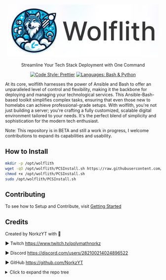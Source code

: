 <p align="center">
    <img src="Docs/content/assets/img/wolflith-cover-rl.png" width="490">
</p>

<p align="center">Streamline Your Tech Stack Deployment with One Command</p>

<div align="center">
  
[![Code Style: Prettier](https://img.shields.io/badge/code_style-Prettier-00BCD4.svg?style=flat)](https://github.com/prettier/prettier)
[![Languages: Bash & Python](https://img.shields.io/badge/languages-Bash%20|%20Python-007BFF.svg?style=flat)]()

</div>

At its core, wolflith harnesses the power of Ansible and Bash to offer an unparalleled level of control and flexibility, making it the backbone for deploying and managing your technological services. This Ansible-Bash-based toolkit simplifies complex tasks, ensuring that even those new to homelabs can achieve professional-grade setups. With wolflith, you're not just building a server; you're crafting a fully customized, scalable digital environment tailored to your needs. It's the perfect blend of simplicity and sophistication for the modern tech enthusiast.

Note: This repository is in BETA and still a work in progress, I welcome contributions to expand its capabilities and usability.

## How to Install

```bash
mkdir -p /opt/wolflith
wget -qO /opt/wolflith/PCSInstall.sh https://raw.githubusercontent.com/NorkzYT/wolflith/main/PCSMenu/PCSInstall.sh
chmod +x /opt/wolflith/PCSInstall.sh
sudo /opt/wolflith/PCSInstall.sh
```

## Contributing

To see how to Setup and Contribute, visit [Getting Started](./DEVELOPERS.md)

## Credits

Created by NorkzYT with 💛

► Twitch <https://www.twitch.tv/polymathnorkz>

► Discord <https://discord.com/users/282100214024896522>

► GitHub <https://github.com/NorkzYT>

<details>
<summary>Click to expand the repo tree</summary>

### Tree Generated by markdown-notes-tree

---

<!-- tree generated by markdown-notes-tree starts here -->

- [**Ansible**](Ansible)
  - [**adhoc**](Ansible/adhoc)
    - [adhoc commands](Ansible/adhoc/adhoc.md)
  - [**collections**](Ansible/collections)
  - [**inventory**](Ansible/inventory)
  - [**k3s**](Ansible/k3s)
  - [**playbooks**](Ansible/playbooks)
  - [**templates**](Ansible/templates)
- [**Auto**](Auto)
- [**Docker**](Docker)
  - [**AMD64**](Docker/AMD64)
    - [**AppFlowy**](Docker/AMD64/appflowy)
    - [**Browserless**](Docker/AMD64/browserless)
    - [**Discord**](Docker/AMD64/discord)
    - [**Docker-OSX**](Docker/AMD64/docker-osx)
    - [**dupeguru**](Docker/AMD64/dupeguru)
    - [**GitLab Repo Sync (Mirror)**](Docker/AMD64/gitlab)
    - [**guacd**](Docker/AMD64/guacd)
    - [**krusader**](Docker/AMD64/krusader)
    - [**meshcentral**](Docker/AMD64/meshcentral)
    - [**pwm**](Docker/AMD64/pwm)
    - [**shinpuru**](Docker/AMD64/shinpuru)
    - [**WebNut**](Docker/AMD64/webnut)
  - [**ARM64**](Docker/ARM64)
    - [**GitLab Repo Sync (Mirror)**](Docker/ARM64/gitlab)
    - [**squid-auth**](Docker/ARM64/squid-auth)
  - [**Both**](Docker/Both)
    - [**1password**](Docker/Both/1password)
    - [**adminer**](Docker/Both/adminer)
    - [**guacamole**](Docker/Both/apacheguacamole)
    - [**authelia**](Docker/Both/authelia)
      - [**config**](Docker/Both/authelia/config)
    - [**authentik**](Docker/Both/authentik)
    - [**binfmt**](Docker/Both/binfmt)
    - [**bookstack**](Docker/Both/bookstack)
    - [**cloudcmd**](Docker/Both/cloudcmd)
    - [**cloudflared**](Docker/Both/cloudflared)
      - [**config**](Docker/Both/cloudflared/config)
    - [**coder**](Docker/Both/coder)
    - [**CodeServer**](Docker/Both/codeserver)
    - [**cryptgeon**](Docker/Both/cryptgeon)
    - [**Dashy**](Docker/Both/dashy)
    - [**db-backup**](Docker/Both/db-backup)
    - [**discordchatexporter**](Docker/Both/discordchatexporter)
    - [**doublecommander**](Docker/Both/doublecommander)
    - [**dozzle**](Docker/Both/dozzle)
    - [**dupeguru**](Docker/Both/dupeguru)
    - [**duplicati**](Docker/Both/duplicati)
    - [**endlessh**](Docker/Both/endlessh)
    - [**firefly-iii**](Docker/Both/firefly-iii)
    - [**flame**](Docker/Both/flame)
    - [**floatplane-downloader**](Docker/Both/floatplane-downloader)
    - [**gitlab-runner**](Docker/Both/gitlabrunner)
    - [**gokapi**](Docker/Both/gokapi)
    - [**grafana**](Docker/Both/grafana)
    - [**grocy**](Docker/Both/grocy)
    - [**homechart**](Docker/Both/homechart)
    - [**influxdb**](Docker/Both/influxdb)
    - [**joplin**](Docker/Both/joplin)
    - [**linkace**](Docker/Both/linkace)
    - [**littlelink-server**](Docker/Both/littlelinkserver)
    - [**mariadb**](Docker/Both/mariadb)
    - [**memcached**](Docker/Both/memcached)
    - [**mongodb**](Docker/Both/mongodb)
    - [**monitorss**](Docker/Both/monitorss)
    - [**n8n**](Docker/Both/n8n)
    - [**nginx_proxy_manager**](Docker/Both/nginx_proxy_manager)
    - [**node-red**](Docker/Both/node-red)
    - [**ntp**](Docker/Both/ntp)
    - [**organizrv2**](Docker/Both/organizrv2)
    - [**paperless-ngx**](Docker/Both/paperless-ngx)
    - [**passwdpusher**](Docker/Both/passwdpusher)
    - [**photoprism**](Docker/Both/photoprism)
      - [**photoprism-1**](Docker/Both/photoprism/photoprism-1)
      - [**photoprism-2**](Docker/Both/photoprism/photoprism-2)
      - [**photoprism-3**](Docker/Both/photoprism/photoprism-3)
    - [**portainer**](Docker/Both/portainer)
    - [**postgresql**](Docker/Both/postgresql)
    - [**proxy.py**](Docker/Both/proxy.py)
    - [**pterodactyl**](Docker/Both/pterodactyl)
      - [**pterodactyl-panel**](Docker/Both/pterodactyl/pterodactyl-panel)
      - [**pterodactyl-wings**](Docker/Both/pterodactyl/pterodactyl-wings)
    - [**putty**](Docker/Both/putty)
    - [**redis**](Docker/Both/redis)
    - [**searxng**](Docker/Both/searxng)
    - [**solr**](Docker/Both/solr)
    - [**speedtest**](Docker/Both/speedtest)
    - [**Squid**](Docker/Both/squid)
    - [**Syncthing**](Docker/Both/syncthing)
    - [**tailscale**](Docker/Both/tailscale)
    - [**tdarr**](Docker/Both/tdarr)
    - [**Traefik**](Docker/Both/traefik)
      - [**config**](Docker/Both/traefik/config)
    - [**tubearchivist**](Docker/Both/tubearchivist)
    - [**Ubuntu-Desktop**](Docker/Both/ubuntu-desktop)
    - [**uptimekuma**](Docker/Both/uptimekuma)
    - [**Vault**](Docker/Both/vault)
      - [**config**](Docker/Both/vault/config)
    - [**vwarden**](Docker/Both/vwarden)
    - [**watchtower**](Docker/Both/watchtower)
    - [**webtop**](Docker/Both/webtop)
    - [**WGEasy**](Docker/Both/wgeasy)
    - [**wikijs**](Docker/Both/wikijs)
    - [**wireguard**](Docker/Both/wireguard)
- [**Documentation**](Docs)
  - [**content**](Docs/content)
    - [**assets**](Docs/content/assets)
      - [**img**](Docs/content/assets/img)
  - [**Linux**](Docs/Linux)
    - [**Shells**](Docs/Linux/Shells)
      - [**INSTALL ZSH SHELL IN WSL / WSL2**](Docs/Linux/Shells/Powerlevel10k.md)
      - [Shell info](Docs/Linux/Shells/ShellInfo.md)
    - [**To create a new user account named username using the adduser command you would run:**](Docs/Linux/adduser.md)
    - [Auto Execute Commands/Scripts During Reboot or Startup](Docs/Linux/H-W-T-StartupScript.md)
    - [Chmod](Docs/Linux/permissions.md)
  - [How to get more FreeForever Oracle Cloud Accounts](Docs/FreeForeverOracle.md)
- [**K8s**](K8s)
  - [**cloudflare**](K8s/cloudflare)
  - [**gitlab runner**](K8s/gitlab-runner)
  - [**kube-prometheus-stack**](K8s/kube-prometheus-stack)
  - [**nextcloud**](K8s/nextcloud)
  - [**pterodactyl**](K8s/pterodactyl)
    - [**panel**](K8s/pterodactyl/panel)
      - [**node**](K8s/pterodactyl/panel/node)
  - [**traefik cert-manager let's encrypt**](K8s/traefik-cert-manager)
    - [**cert-manager**](K8s/traefik-cert-manager/cert-manager)
      - [**certificates**](K8s/traefik-cert-manager/cert-manager/certificates)
        - [**production**](K8s/traefik-cert-manager/cert-manager/certificates/production)
        - [**staging**](K8s/traefik-cert-manager/cert-manager/certificates/staging)
      - [**issuers**](K8s/traefik-cert-manager/cert-manager/issuers)
    - [**nginx**](K8s/traefik-cert-manager/nginx)
    - [**traefik**](K8s/traefik-cert-manager/traefik)
      - [**dashboard**](K8s/traefik-cert-manager/traefik/dashboard)
  - [**traefik + kubernetes**](K8s/traefik2-k3s-rancher)
    - [**config**](K8s/traefik2-k3s-rancher/config)
    - [**config-ingress-route**](K8s/traefik2-k3s-rancher/config-ingress-route)
      - [**kubernetes**](K8s/traefik2-k3s-rancher/config-ingress-route/kubernetes)
  - [**Uptime Kuma**](K8s/uptime-kuma)
- [**PCSMenu**](PCSMenu)
  - [**Auto**](PCSMenu/Auto)
  - [**Functions**](PCSMenu/Functions)
    - [**Ansible**](PCSMenu/Functions/Ansible)
      - [**Setup Linux Machine**](<PCSMenu/Functions/Ansible/Setup Linux Machine>)
      - [**Update Hosts**](<PCSMenu/Functions/Ansible/Update Hosts>)
    - [**Bin**](PCSMenu/Functions/Bin)
    - [**Docker**](PCSMenu/Functions/Docker)
    - [**Proxmox**](PCSMenu/Functions/Proxmox)
    - [**Scripts**](PCSMenu/Functions/Scripts)
    - [**Tools**](PCSMenu/Functions/Tools)
- [**Scripts**](Scripts)
  - [**Vault**](Scripts/Vault)
    - [**old**](Scripts/Vault/old)
- [**Temp**](Temp)
- [Developing wolflith](DEVELOPERS.md)

<!-- tree generated by markdown-notes-tree ends here -->
